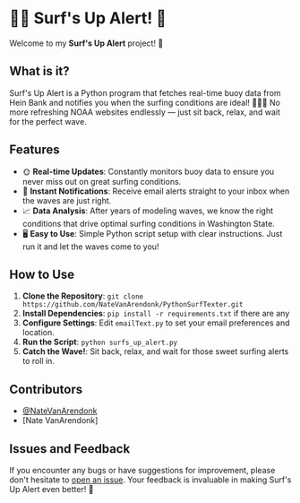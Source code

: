 # 🏄‍♂️ Surf's Up Alert! 🌊

Welcome to my **Surf's Up Alert** project! 🎉

## What is it?

Surf's Up Alert is a Python program that fetches real-time buoy data from Hein Bank and notifies you when the surfing conditions are ideal! 🌊🏄‍♀️ No more refreshing NOAA websites endlessly — just sit back, relax, and wait for the perfect wave.

## Features

- 🌞 **Real-time Updates**: Constantly monitors buoy data to ensure you never miss out on great surfing conditions.
- 📧 **Instant Notifications**: Receive email alerts straight to your inbox when the waves are just right.
- 📈 **Data Analysis**: After years of modeling waves, we know the right conditions that drive optimal surfing conditions in Washington State.
- 🖥️ **Easy to Use**: Simple Python script setup with clear instructions. Just run it and let the waves come to you!

## How to Use

1. **Clone the Repository**: `git clone https://github.com/NateVanArendonk/PythonSurfTexter.git`
2. **Install Dependencies**: `pip install -r requirements.txt` if there are any
3. **Configure Settings**: Edit `emailText.py` to set your email preferences and location.
4. **Run the Script**: `python surfs_up_alert.py`
5. **Catch the Wave!**: Sit back, relax, and wait for those sweet surfing alerts to roll in.

## Contributors

- [@NateVanArendonk](https://github.com/NateVanArendonk/)
- [Nate VanArendonk]

## Issues and Feedback

If you encounter any bugs or have suggestions for improvement, please don't hesitate to [open an issue](https://github.com/NateVanArendonk/PythonSurfTexter/issues). Your feedback is invaluable in making Surf's Up Alert even better! 🚀

